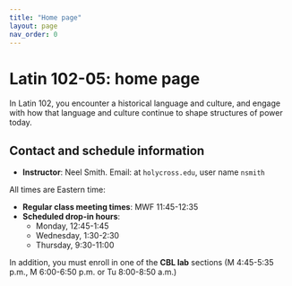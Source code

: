 ```yaml
---
title: "Home page"
layout: page
nav_order: 0
---
```



# Latin 102-05: home page

In Latin 102, you encounter a historical language and culture, and engage with how that language and culture continue to shape structures of power today.


## Contact and schedule information

- **Instructor**: Neel Smith.  Email: at `holycross.edu`, user name `nsmith`

All times are Eastern time:


- **Regular class meeting times**:   MWF 11:45-12:35
- **Scheduled drop-in hours**: 
    - Monday, 12:45-1:45
    - Wednesday, 1:30-2:30
    - Thursday, 9:30-11:00


In addition, you must enroll in one of the **CBL lab** sections (M 4:45-5:35 p.m., M 6:00-6:50 p.m. or Tu 8:00-8:50 a.m.)
